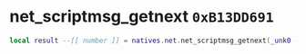 # net_scriptmsg_getnext `0xB13DD691`

```lua
local result --[[ number ]] = natives.net.net_scriptmsg_getnext(_unk0 --[[ number ]], _unk1 --[[ number ]], _unk2 --[[ number ]])
```
